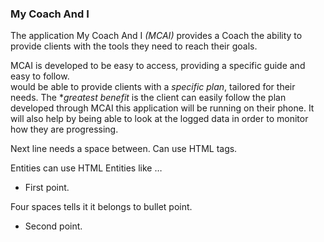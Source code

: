 ### My Coach And I

The application My Coach And I _(MCAI)_ provides a Coach the ability to provide clients with the tools 
they need to reach their goals.  

MCAI is developed to be easy to access, providing a specific guide and easy to follow.  
would be able to provide clients with a _specific plan_, tailored for 
their needs.  The **greatest benefit* is the client can easily follow the plan developed through
MCAI this application will be running on their phone.  It will also help by being able to look at the 
logged data in order to monitor how they are progressing.  


Next line needs a space between. Can use HTML tags.

Entities can use HTML Entities like &hellip;

* First point.



Four spaces tells it it belongs to bullet point.

* Second point.
